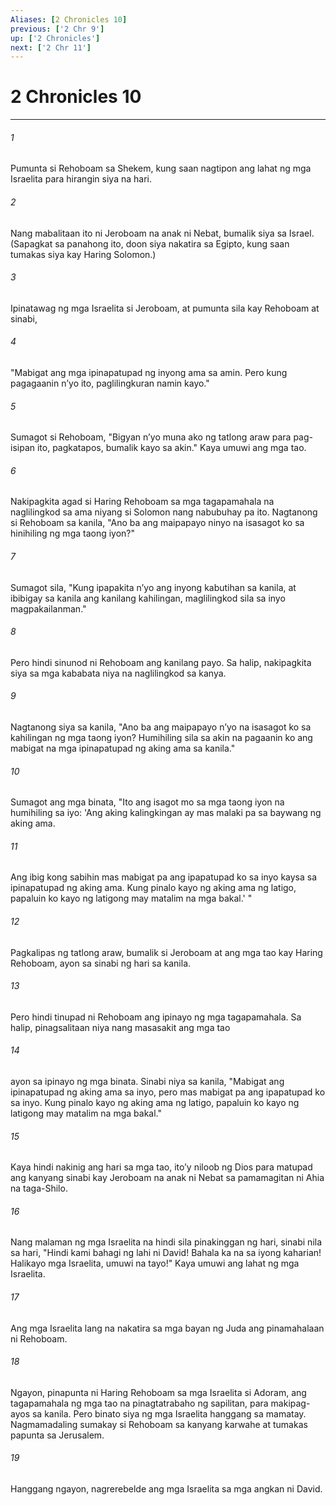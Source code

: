 ```yaml
---
Aliases: [2 Chronicles 10]
previous: ['2 Chr 9']
up: ['2 Chronicles']
next: ['2 Chr 11']
---
```

# 2 Chronicles 10

***






















###### 1 










Pumunta si Rehoboam sa Shekem, kung saan nagtipon ang lahat ng mga Israelita para hirangin siya na hari. 





















###### 2 










Nang mabalitaan ito ni Jeroboam na anak ni Nebat, bumalik siya sa Israel. (Sapagkat sa panahong ito, doon siya nakatira sa Egipto, kung saan tumakas siya kay Haring Solomon.) 





















###### 3 










Ipinatawag ng mga Israelita si Jeroboam, at pumunta sila kay Rehoboam at sinabi, 





















###### 4 










"Mabigat ang mga ipinapatupad ng inyong ama sa amin. Pero kung pagagaanin nʼyo ito, paglilingkuran namin kayo." 





















###### 5 










Sumagot si Rehoboam, "Bigyan nʼyo muna ako ng tatlong araw para pag-isipan ito, pagkatapos, bumalik kayo sa akin." Kaya umuwi ang mga tao. 





















###### 6 










Nakipagkita agad si Haring Rehoboam sa mga tagapamahala na naglilingkod sa ama niyang si Solomon nang nabubuhay pa ito. Nagtanong si Rehoboam sa kanila, "Ano ba ang maipapayo ninyo na isasagot ko sa hinihiling ng mga taong iyon?" 





















###### 7 










Sumagot sila, "Kung ipapakita nʼyo ang inyong kabutihan sa kanila, at ibibigay sa kanila ang kanilang kahilingan, maglilingkod sila sa inyo magpakailanman." 





















###### 8 










Pero hindi sinunod ni Rehoboam ang kanilang payo. Sa halip, nakipagkita siya sa mga kababata niya na naglilingkod sa kanya. 





















###### 9 










Nagtanong siya sa kanila, "Ano ba ang maipapayo nʼyo na isasagot ko sa kahilingan ng mga taong iyon? Humihiling sila sa akin na pagaanin ko ang mabigat na mga ipinapatupad ng aking ama sa kanila." 





















###### 10 










Sumagot ang mga binata, "Ito ang isagot mo sa mga taong iyon na humihiling sa iyo: 'Ang aking kalingkingan ay mas malaki pa sa baywang ng aking ama. 





















###### 11 










Ang ibig kong sabihin mas mabigat pa ang ipapatupad ko sa inyo kaysa sa ipinapatupad ng aking ama. Kung pinalo kayo ng aking ama ng latigo, papaluin ko kayo ng latigong may matalim na mga bakal.' " 





















###### 12 










Pagkalipas ng tatlong araw, bumalik si Jeroboam at ang mga tao kay Haring Rehoboam, ayon sa sinabi ng hari sa kanila. 





















###### 13 










Pero hindi tinupad ni Rehoboam ang ipinayo ng mga tagapamahala. Sa halip, pinagsalitaan niya nang masasakit ang mga tao 





















###### 14 










ayon sa ipinayo ng mga binata. Sinabi niya sa kanila, "Mabigat ang ipinapatupad ng aking ama sa inyo, pero mas mabigat pa ang ipapatupad ko sa inyo. Kung pinalo kayo ng aking ama ng latigo, papaluin ko kayo ng latigong may matalim na mga bakal." 





















###### 15 










Kaya hindi nakinig ang hari sa mga tao, itoʼy niloob ng Dios para matupad ang kanyang sinabi kay Jeroboam na anak ni Nebat sa pamamagitan ni Ahia na taga-Shilo. 





















###### 16 










Nang malaman ng mga Israelita na hindi sila pinakinggan ng hari, sinabi nila sa hari, "Hindi kami bahagi ng lahi ni David! Bahala ka na sa iyong kaharian! Halikayo mga Israelita, umuwi na tayo!" Kaya umuwi ang lahat ng mga Israelita. 





















###### 17 










Ang mga Israelita lang na nakatira sa mga bayan ng Juda ang pinamahalaan ni Rehoboam. 





















###### 18 










Ngayon, pinapunta ni Haring Rehoboam sa mga Israelita si Adoram, ang tagapamahala ng mga tao na pinagtatrabaho ng sapilitan, para makipag-ayos sa kanila. Pero binato siya ng mga Israelita hanggang sa mamatay. Nagmamadaling sumakay si Rehoboam sa kanyang karwahe at tumakas papunta sa Jerusalem. 





















###### 19 










Hanggang ngayon, nagrerebelde ang mga Israelita sa mga angkan ni David.
